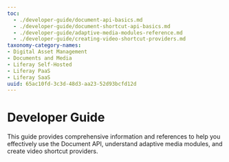 ```yaml
---
toc:
  - ./developer-guide/document-api-basics.md
  - ./developer-guide/document-shortcut-api-basics.md
  - ./developer-guide/adaptive-media-modules-reference.md
  - ./developer-guide/creating-video-shortcut-providers.md
taxonomy-category-names:
- Digital Asset Management
- Documents and Media
- Liferay Self-Hosted
- Liferay PaaS
- Liferay SaaS
uuid: 65ac10fd-3c3d-48d3-aa23-52d93bcfd12d
---
```


# Developer Guide

This guide provides comprehensive information and references to help you effectively use the Document API, understand adaptive media modules, and create video shortcut providers.
